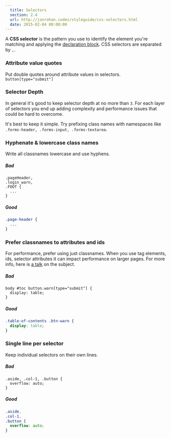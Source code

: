 ```yaml
---
  title: Selectors
  section: 2.4
  url: http://jonrohan.codes/styleguide/css-selectors.html
  date: 2015-02-04 00:00:00
---
```


A **CSS selector** is the pattern you use to identify the element you're matching and applying the [declaration block](/styleguide/css-declarations.html). CSS selectors are separated by `,`.

### Attribute value quotes

Put double quotes around attribute values in selectors. `button[type="submit"]`

### Selector Depth

In general it's good to keep selector depth at no more than `3`. For each layer of selectors you end up adding complexity and performance issues that could be hard to overcome.

It's best to keep it simple. Try prefixing class names with namespaces like `.forms-header, .forms-input, .forms-textarea`.

### Hyphenate & lowercase class names

Write all classnames lowercase and use hyphens.

##### Bad

```
.pageHeader,
.login_warn,
.FOOT {
  ...
}
```

##### Good

```css
.page-header {
  ...
}
```

### Prefer classnames to attributes and ids

For performance, prefer using just classnames. When you use tag elements, ids, selector attributes it can impact performance on larger pages. For more info, here is [a talk](https://vimeo.com/54990931) on the subject.

##### Bad

```
body #toc button.warn[type="submit"] {
  display: table;
}
```

##### Good

```css
.table-of-contents .btn-warn {
  display: table;
}
```

### Single line per selector

Keep individual selectors on their own lines.

##### Bad

```
.aside, .col-1, .button {
  overflow: auto;
}
```

##### Good

```css
.aside,
.col-1,
.button {
  overflow: auto;
}
```
